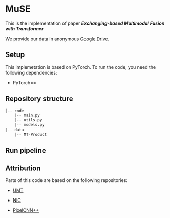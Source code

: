 # MuSE

This is the implementation of paper ***Exchanging-based Multimodal Fusion with Transformer***

We provide our data in anonymous [Google Drive]().

## Setup

This implemetation is based on PyTorch. To run the code, you need the following dependencies:

- PyTorch==


## Repository structure

```python
|-- code
    |-- main.py
    |-- utils.py
    |-- models.py
|-- data
    |-- MT-Product
```

## Run pipeline



## Attribution

Parts of this code are based on the following repositories:

- [UMT](https://github.com/jefferyYu/UMT)

- [NIC](https://github.com/sgrvinod/a-PyTorch-Tutorial-to-Image-Captioning)

- [PixelCNN++](https://github.com/pclucas14/pixel-cnn-pp)
